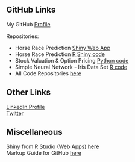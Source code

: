 ## GitHub Links
My GitHub [Profile](https://github.com/ismccarthy)

Repositories:
  - Horse Race Prediction [Shiny Web App](https://ianmccarthy.shinyapps.io/HorseRace/)
  - Horse Race Prediction [R Shiny code](https://github.com/ismccarthy/HorseRace_App)
  - Stock Valuation & Option Pricing [Python code](https://github.com/ismccarthy/StockValuation)
  - Simple Neural Network - Iris Data Set [R code](https://github.com/ismccarthy/IrisNeuralNetwork)
  - All Code Repositories [here](https://github.com/ismccarthy)
  
## Other Links
[LinkedIn Profile](https://www.linkedin.com/in/ismccarthy/)
<br>
[Twitter](https://twitter.com/iansmccarthy)

## Miscellaneous
Shiny from R Studio (Web Apps) [here](https://shiny.rstudio.com/)
<br>
Markup Guide for GitHub [here](https://guides.github.com/features/mastering-markdown/)
